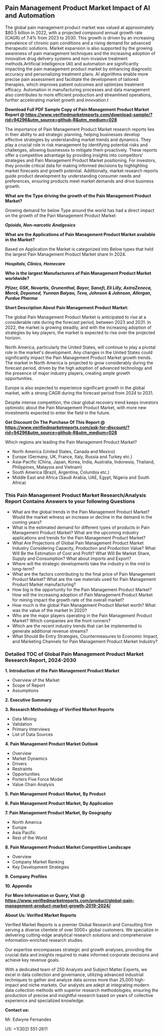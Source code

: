 <h2>Pain Management Product Market Impact of AI and Automation</h2>The global pain management product market was valued at approximately $80.5 billion in 2022, with a projected compound annual growth rate (CAGR) of 7.4% from 2023 to 2030. This growth is driven by an increasing prevalence of chronic pain conditions and a rising demand for advanced therapeutic solutions. Market expansion is also supported by the growing awareness of pain management techniques and the increasing adoption of innovative drug delivery systems and non-invasive treatment methods.Artificial Intelligence (AI) and automation are significantly impacting the pain management product market by enhancing diagnostic accuracy and personalizing treatment plans. AI algorithms enable more precise pain assessment and facilitate the development of tailored therapies, which improves patient outcomes and optimizes treatment efficacy. Automation in manufacturing processes and data management also contributes to more efficient production and streamlined operations, further accelerating market growth and innovation.t</p><p id="" class=""><strong>Download Full PDF Sample Copy of Pain Management Product Market Report @ <a href="https://www.verifiedmarketreports.com/download-sample/?rid=94296&utm_source=github-R&utm_medium=028" target="_blank">https://www.verifiedmarketreports.com/download-sample/?rid=94296&utm_source=github-R&utm_medium=028</a></strong></p><p>The importance of&nbsp;Pain Management Product Market research reports lies in their ability to aid strategic planning, helping businesses develop effective strategies by understanding market trends and dynamics. They play a crucial role in risk management by identifying potential risks and challenges, allowing businesses to mitigate them proactively. These reports offer a competitive advantage by providing insights into competitors' strategies and Pain Management Product Market positioning. For investors, they provide critical data for making informed decisions by highlighting market forecasts and growth potential. Additionally, market research reports guide product development by understanding consumer needs and preferences, ensuring products meet market demands and drive business growth.</p><p><strong>What are the&nbsp;Type driving the growth of the Pain Management Product Market?</strong></p><p id="" class="">Growing demand for below Type around the world has had a direct impact on the growth of the Pain Management Product Market:</p><em><strong>Opioids, Non-narcotic Analgesics</strong></em></p><strong>What are the&nbsp;Applications&nbsp;of Pain Management Product Market available in the Market?</strong></p><p id="" class="">Based on Application the Market is categorized into Below types that held the largest Pain Management Product Market share In 2024.</p><em><strong>Hospitals, Clinics, Homecare</strong></em></p><strong>Who is the largest Manufacturers of Pain Management Product Market worldwide?</strong></p><p><em><strong>Pfizer, GSK, Novartis, Grunenthal, Bayer, Sanofi, Eli Lilly, AstraZeneca, Merck, Depomed, Yunnan Baiyao, Teva, Johnson & Johnson, Allergan, Purdue Pharma</strong></em></p><p id="" class=""><strong>Short Description About Pain Management Product Market:</strong></p><p>The global Pain Management Product Market is anticipated to rise at a considerable rate during the forecast period, between 2023 and 2031. In 2022, the market is growing steadily, and with the increasing adoption of strategies by key players, the market is expected to rise over the projected horizon.</p><p>North America, particularly the United States, will continue to play a pivotal role in the market's development. Any changes in the United States could significantly impact the Pain Management Product Market growth trends. The market in North America is projected to grow considerably during the forecast period, driven by the high adoption of advanced technology and the presence of major industry players, creating ample growth opportunities.</p><p>Europe is also expected to experience significant growth in the global market, with a strong CAGR during the forecast period from 2024 to 2031.</p><p>Despite intense competition, the clear global recovery trend keeps investors optimistic about the Pain Management Product Market, with more new investments expected to enter the field in the future.</p><p id="" class=""><strong>Get Discount On The Purchase Of This Report @ <a href="https://www.verifiedmarketreports.com/ask-for-discount/?rid=94296&utm_source=github-R&utm_medium=028" target="_blank">https://www.verifiedmarketreports.com/ask-for-discount/?rid=94296&utm_source=github-R&utm_medium=028</a></strong></p>Which regions are leading the Pain Management Product Market?</p><ul><li>North America (United States, Canada and Mexico)</li><li>Europe (Germany, UK, France, Italy, Russia and Turkey etc.)</li><li>Asia-Pacific (China, Japan, Korea, India, Australia, Indonesia, Thailand, Philippines, Malaysia and Vietnam)</li><li>South America (Brazil, Argentina, Columbia etc.)</li><li>Middle East and Africa (Saudi Arabia, UAE, Egypt, Nigeria and South Africa)</li></ul><h3 id="" class="">This Pain Management Product Market Research/Analysis Report Contains Answers to your following Questions</h3><ul><li>What are the global trends in the Pain Management Product Market? Would the market witness an increase or decline in the demand in the coming years?</li><li>What is the estimated demand for different types of products in Pain Management Product Market? What are the upcoming industry applications and trends for the Pain Management Product Market?</li><li>What Are Projections of Global Pain Management Product Market Industry Considering Capacity, Production and Production Value? What Will Be the Estimation of Cost and Profit? What Will Be Market Share, Supply and Consumption? What about imports and Export?</li><li>Where will the strategic developments take the industry in the mid to long-term?</li><li>What are the factors contributing to the final price of Pain Management Product Market? What are the raw materials used for Pain Management Product Market manufacturing?</li><li>How big is the opportunity for the Pain Management Product Market? How will the increasing adoption of Pain Management Product Market for mining impact the growth rate of the overall market?</li><li>How much is the global Pain Management Product Market worth? What was the value of the market In 2020?</li><li>Who are the major players operating in the Pain Management Product Market? Which companies are the front runners?</li><li>Which are the recent industry trends that can be implemented to generate additional revenue streams?</li><li>What Should Be Entry Strategies, Countermeasures to Economic Impact, and Marketing Channels for Pain Management Product Market Industry?</li></ul><h3 id="" class="">Detailed TOC of Global Pain Management Product Market Research Report, 2024-2030</h3><p id="" class=""><strong>1. Introduction of the Pain Management Product Market</strong></p><ul><li>Overview of the Market</li><li>Scope of Report</li><li>Assumptions</li></ul><p id="" class=""><strong>2. Executive Summary</strong></p><p id="" class=""><strong>3. Research Methodology of Verified Market Reports</strong></p><ul><li>Data Mining</li><li>Validation</li><li>Primary Interviews</li><li>List of Data Sources</li></ul><p id="" class=""><strong>4. Pain Management Product Market Outlook</strong></p><ul><li>Overview</li><li>Market Dynamics</li><li>Drivers</li><li>Restraints</li><li>Opportunities</li><li>Porters Five Force Model</li><li>Value Chain Analysis</li></ul><p id="" class=""><strong>5. Pain Management Product Market, By Product</strong></p><p id="" class=""><strong>6. Pain Management Product Market, By Application</strong></p><p id="" class=""><strong>7. Pain Management Product Market, By Geography</strong></p><ul><li>North America</li><li>Europe</li><li>Asia Pacific</li><li>Rest of the World</li></ul><p id="" class=""><strong>8. Pain Management Product Market Competitive Landscape</strong></p><ul><li>Overview</li><li>Company Market Ranking</li><li>Key Development Strategies</li></ul><p id="" class=""><strong>9. Company Profiles</strong></p><p id="" class=""><strong>10. Appendix</strong></p><p id="" class=""><strong>For More Information or Query, Visit @ <a href="https://www.verifiedmarketreports.com/product/global-pain-management-product-market-growth-2019-2024/" target="_blank">https://www.verifiedmarketreports.com/product/global-pain-management-product-market-growth-2019-2024/</a></strong></p><p id="" class=""><strong>About Us: Verified Market Reports</strong></p><p id="" class="">Verified Market Reports is a premier Global Research and Consulting firm serving a diverse clientele of over 5000+ global customers. We specialize in delivering cutting-edge analytical research solutions and comprehensive information-enriched research studies.</p><p id="" class="">Our expertise encompasses strategic and growth analyses, providing the crucial data and insights required to make informed corporate decisions and achieve key revenue goals.</p><p id="" class="">With a dedicated team of 250 Analysts and Subject Matter Experts, we excel in data collection and governance, utilizing advanced industrial techniques to gather and analyze data across more than 25,000 high-impact and niche markets. Our analysts are adept at integrating modern data collection methods with superior research methodologies, ensuring the production of precise and insightful research based on years of collective experience and specialized knowledge.</p><p id="" class=""><strong>Contact us:</strong></p><p id="" class="">Mr. Edwyne Fernandes</p><p id="" class="">US: +1(302) 551-2611</p>